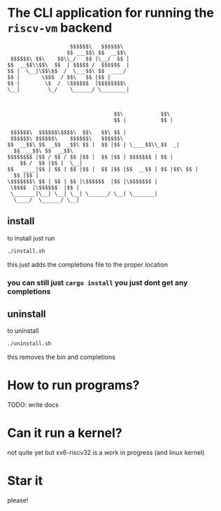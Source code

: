 
# The CLI application for running the `riscv-vm` backend

                        $$$$$$\   $$$$$$\  
                       $$ ___$$\ $$  __$$\ 
     $$$$$$\ $$\    $$\\_/   $$ |\__/  $$ |
    $$  __$$\\$$\  $$  | $$$$$ /  $$$$$$  |
    $$ |  \__|\$$\$$  /  \___$$\ $$  ____/ 
    $$ |       \$$$  / $$\   $$ |$$ |      
    $$ |        \$  /  \$$$$$$  |$$$$$$$$\ 
    \__|         \_/    \______/ \________|
                                           
                                           
                                           
                                      $$\            $$\                         
                                      $$ |           $$ |                        
     $$$$$$\  $$$$$$\$$$$\  $$\   $$\ $$ | $$$$$$\ $$$$$$\    $$$$$$\   $$$$$$\  
    $$  __$$\ $$  _$$  _$$\ $$ |  $$ |$$ | \____$$\\_$$  _|  $$  __$$\ $$  __$$\ 
    $$$$$$$$ |$$ / $$ / $$ |$$ |  $$ |$$ | $$$$$$$ | $$ |    $$ /  $$ |$$ |  \__|
    $$   ____|$$ | $$ | $$ |$$ |  $$ |$$ |$$  __$$ | $$ |$$\ $$ |  $$ |$$ |      
    \$$$$$$$\ $$ | $$ | $$ |\$$$$$$  |$$ |\$$$$$$$ | \$$$$  |\$$$$$$  |$$ |      
     \_______|\__| \__| \__| \______/ \__| \_______|  \____/  \______/ \__|      


## install

to install just run

```sh
./install.sh
```

this just adds the completions file to the proper location

### you can still just `cargo install` you just dont get any completions

## uninstall

to uninstall

```sh
./uninstall.sh
```

this removes the bin and completions

# How to run programs?

TODO: write docs

# Can it run a kernel?

not quite yet but xv6-riscv32 is a work in progress (and linux kernel)

# Star it

please!
